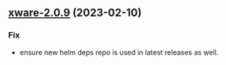 

## [xware-2.0.9](https://github.com/truecharts/charts/compare/xware-2.0.8...xware-2.0.9) (2023-02-10)

### Fix

- ensure new helm deps repo is used in latest releases as well.
  
  